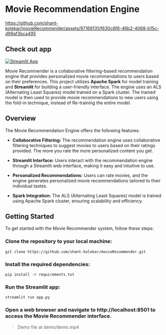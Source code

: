 # Movie Recommendation Engine


https://github.com/shant-kolekar/movieRecommender/assets/97169131/f630c6f6-46b2-4068-b15c-d99af3bca495

## Check out app 
[![Streamlit App](https://static.streamlit.io/badges/streamlit_badge_black_white.svg)](https://movierecommendationengine.streamlit.app)



Movie Recommender is a collaborative filtering-based recommendation engine that provides personalized movie recommendations to users based on their preferences. This project utilizes __Apache Spark__ for model training and __Streamlit__ for building a user-friendly interface. The engine uses an ALS (Alternating Least Squares) model trained on a Spark cluster. The trained model is then used to provide movie recommendations to new users using the fold-in technique, instead of Re-training the entire model.

## Overview

The Movie Recommendation Engine offers the following features:

- **Collaborative Filtering:** The recommendation engine uses collaborative filtering techniques to suggest movies to users based on their ratings provided. The more you rate the more personalized content you get.

- **Streamlit Interface:** Users interact with the recommendation engine through a Streamlit web interface, making it easy and intuitive to use.

- **Personalized Recommendations:** Users can rate movies, and the engine generates personalized movie recommendations tailored to their individual tastes.

- **Spark Integration:** The ALS (Alternating Least Squares) model is trained using Apache Spark cluster, ensuring scalability and efficiency.

## Getting Started

To get started with the Movie Recommender system, follow these steps:

### Clone the repository to your local machine:

```shell
git clone https://github.com/shant-kolekar/movieRecommender.git
```

### Install the required dependencies:

```shell
pip install -r requirements.txt
```

### Run the Streamlit app:

```shell
streamlit run app.py
```

### Open a web browser and navigate to http://localhost:8501 to access the Movie Recommender interface.

>Demo file at demo/demo.mp4
